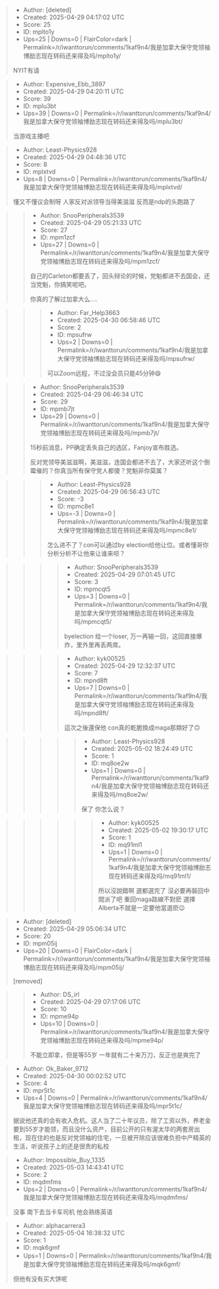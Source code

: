 > - Author: [deleted]
> - Created: 2025-04-29 04:17:02 UTC
> - Score: 25
> - ID: mplto1y
> - Ups=25 | Downs=0 | FlairColor=dark | Permalink=/r/iwanttorun/comments/1kaf9n4/我是加拿大保守党领袖博励志现在转码还来得及吗/mplto1y/
>
> NYIT有请

> - Author: Expensive_Ebb_3897
> - Created: 2025-04-29 04:20:11 UTC
> - Score: 39
> - ID: mplu3bt
> - Ups=39 | Downs=0 | Permalink=/r/iwanttorun/comments/1kaf9n4/我是加拿大保守党领袖博励志现在转码还来得及吗/mplu3bt/
>
> 当游戏主播吧

> - Author: Least-Physics928
> - Created: 2025-04-29 04:48:36 UTC
> - Score: 8
> - ID: mplxtvd
> - Ups=8 | Downs=0 | Permalink=/r/iwanttorun/comments/1kaf9n4/我是加拿大保守党领袖博励志现在转码还来得及吗/mplxtvd/
>
> 懂又不懂议会制呀 人家反对派领导当得美滋滋 反而是ndp的头跑路了

>> - Author: SnooPeripherals3539
>> - Created: 2025-04-29 05:21:33 UTC
>> - Score: 27
>> - ID: mpm1zcf
>> - Ups=27 | Downs=0 | Permalink=/r/iwanttorun/comments/1kaf9n4/我是加拿大保守党领袖博励志现在转码还来得及吗/mpm1zcf/
>>
>> 自己的Carleton都要丢了，回头辩论的时候，党魁都进不去国会，还当党魁，你搞笑呢吧。
>> 
>> 你真的了解过加拿大么....

>>> - Author: Far_Help3663
>>> - Created: 2025-04-30 06:58:46 UTC
>>> - Score: 2
>>> - ID: mpsufrw
>>> - Ups=2 | Downs=0 | Permalink=/r/iwanttorun/comments/1kaf9n4/我是加拿大保守党领袖博励志现在转码还来得及吗/mpsufrw/
>>>
>>> 可以Zoom远程，不过没会员只能45分钟😄

>> - Author: SnooPeripherals3539
>> - Created: 2025-04-29 06:46:34 UTC
>> - Score: 29
>> - ID: mpmb7jt
>> - Ups=29 | Downs=0 | Permalink=/r/iwanttorun/comments/1kaf9n4/我是加拿大保守党领袖博励志现在转码还来得及吗/mpmb7jt/
>>
>> 15秒前消息，PP确定丢失自己的选区，Fanjoy宣布胜选。
>> 
>> 反对党领导美滋滋啊，美滋滋，连国会都进不去了，大家还听这个倒霉催的？你真当所有保守党人都傻？党魁非你莫属？

>>> - Author: Least-Physics928
>>> - Created: 2025-04-29 06:56:43 UTC
>>> - Score: -3
>>> - ID: mpmc8e1
>>> - Ups=-3 | Downs=0 | Permalink=/r/iwanttorun/comments/1kaf9n4/我是加拿大保守党领袖博励志现在转码还来得及吗/mpmc8e1/
>>>
>>> 怎么进不了？con可以通过by election给他让位。或者懂哥你分析分析不让他来让谁来呗？

>>>> - Author: SnooPeripherals3539
>>>> - Created: 2025-04-29 07:01:45 UTC
>>>> - Score: 3
>>>> - ID: mpmcqt5
>>>> - Ups=3 | Downs=0 | Permalink=/r/iwanttorun/comments/1kaf9n4/我是加拿大保守党领袖博励志现在转码还来得及吗/mpmcqt5/
>>>>
>>>> byelection 给一个loser, 万一再输一回，这回直接爆炸，里外里再丢两席。

>>>> - Author: kyk00525
>>>> - Created: 2025-04-29 12:32:37 UTC
>>>> - Score: 7
>>>> - ID: mpnd8ft
>>>> - Ups=7 | Downs=0 | Permalink=/r/iwanttorun/comments/1kaf9n4/我是加拿大保守党领袖博励志现在转码还来得及吗/mpnd8ft/
>>>>
>>>> 這次之後還保他 con真的乾脆換成maga那類好了🙃

>>>>> - Author: Least-Physics928
>>>>> - Created: 2025-05-02 18:24:49 UTC
>>>>> - Score: 1
>>>>> - ID: mq8oe2w
>>>>> - Ups=1 | Downs=0 | Permalink=/r/iwanttorun/comments/1kaf9n4/我是加拿大保守党领袖博励志现在转码还来得及吗/mq8oe2w/
>>>>>
>>>>> 保了 你怎么说？

>>>>>> - Author: kyk00525
>>>>>> - Created: 2025-05-02 19:30:17 UTC
>>>>>> - Score: 1
>>>>>> - ID: mq91ml1
>>>>>> - Ups=1 | Downs=0 | Permalink=/r/iwanttorun/comments/1kaf9n4/我是加拿大保守党领袖博励志现在转码还来得及吗/mq91ml1/
>>>>>>
>>>>>> 所以沒說錯啊 選都選完了 沒必要再裝回中間派了吧 重回maga路線不對麽
>>>>>> 選擇Alberta不就是一定要他當選麽😉

> - Author: [deleted]
> - Created: 2025-04-29 05:06:34 UTC
> - Score: 20
> - ID: mpm05ij
> - Ups=20 | Downs=0 | FlairColor=dark | Permalink=/r/iwanttorun/comments/1kaf9n4/我是加拿大保守党领袖博励志现在转码还来得及吗/mpm05ij/
>
> [removed]

>> - Author: DS_irl
>> - Created: 2025-04-29 07:17:06 UTC
>> - Score: 10
>> - ID: mpme94p
>> - Ups=10 | Downs=0 | Permalink=/r/iwanttorun/comments/1kaf9n4/我是加拿大保守党领袖博励志现在转码还来得及吗/mpme94p/
>>
>> 不能立即拿，但是等55岁 一年就有二十来万刀，反正也是爽完了

> - Author: Ok_Baker_9712
> - Created: 2025-04-30 00:02:52 UTC
> - Score: 4
> - ID: mpr5t1c
> - Ups=4 | Downs=0 | Permalink=/r/iwanttorun/comments/1kaf9n4/我是加拿大保守党领袖博励志现在转码还来得及吗/mpr5t1c/
>
> 据说他还真的会有收入危机。这人当了二十年议员，除了工资以外，养老金要到55岁才能领，而且没什么资产，目前公开的只有渥太华的两套房出租，现在住的也是反对党领袖的住宅，一旦被开除应该很难负担中产精英的生活，听说孩子上的还是很贵的私校

> - Author: Impossible_Buy_1335
> - Created: 2025-05-03 14:43:41 UTC
> - Score: 2
> - ID: mqdmfms
> - Ups=2 | Downs=0 | Permalink=/r/iwanttorun/comments/1kaf9n4/我是加拿大保守党领袖博励志现在转码还来得及吗/mqdmfms/
>
> 没事 南下去当卡车司机 他会熟练英语

> - Author: alphacarrera3
> - Created: 2025-05-04 16:38:32 UTC
> - Score: 1
> - ID: mqk6gmf
> - Ups=1 | Downs=0 | Permalink=/r/iwanttorun/comments/1kaf9n4/我是加拿大保守党领袖博励志现在转码还来得及吗/mqk6gmf/
>
> 但他有没有买大饼呢
